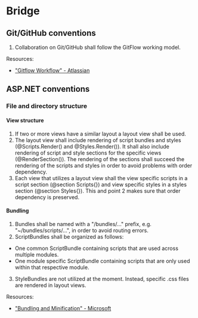 # Bridge


## Git/GitHub conventions
1. Collaboration on Git/GitHub shall follow the GitFlow working model.

Resources:
- ["Gitflow Workflow" - Atlassian](https://www.atlassian.com/git/tutorials/comparing-workflows/gitflow-workflow)

## ASP.NET conventions
### File and directory structure

#### View structure
1. If two or more views have a similar layout a layout view shall be used.
2. The layout view shall include rendering of script bundles and styles (@Scripts.Render() and @Styles.Render()). It shall also include rendering of script and style sections for the specific views (@RenderSection()). The rendering of the sections shall succeed the rendering of the scripts and styles in order to avoid problems with order dependency.
3. Each view that utilizes a layout view shall the view specific scripts in a script section (@section Scripts{}) and view specific styles in a styles section (@section Styles{}). This and point 2 makes sure that order dependency is preserved.

#### Bundling
1. Bundles shall be named with a "/bundles/..." prefix, e.g. "~/bundles/scripts/...", in order to avoid routing errors.
2. ScriptBundles shall be organized as follows:
- One common ScriptBundle containing scripts that are used across multiple modules.
- One module specific ScriptBundle containing scripts that are only used within that respective module.
3. StyleBundles are not utilized at the moment. Instead, specific .css files are rendered in layout views.

Resources:
- ["Bundling and Minification" - Microsoft](https://docs.microsoft.com/en-us/aspnet/mvc/overview/performance/bundling-and-minification)

